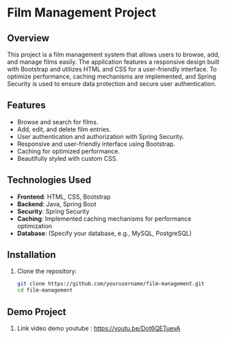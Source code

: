 # Film Management Project

## Overview
This project is a film management system that allows users to browse, add, and manage films easily. The application features a responsive design built with Bootstrap and utilizes HTML and CSS for a user-friendly interface. To optimize performance, caching mechanisms are implemented, and Spring Security is used to ensure data protection and secure user authentication.

## Features
- Browse and search for films.
- Add, edit, and delete film entries.
- User authentication and authorization with Spring Security.
- Responsive and user-friendly interface using Bootstrap.
- Caching for optimized performance.
- Beautifully styled with custom CSS.

## Technologies Used
- **Frontend**: HTML, CSS, Bootstrap
- **Backend**: Java, Spring Boot
- **Security**: Spring Security
- **Caching**: Implemented caching mechanisms for performance optimization
- **Database**: (Specify your database, e.g., MySQL, PostgreSQL)

## Installation
1. Clone the repository:
   ```bash
   git clone https://github.com/yourusername/film-management.git
   cd film-management

## Demo Project
1. Link video demo youtube : https://youtu.be/Dot6QETuevA
